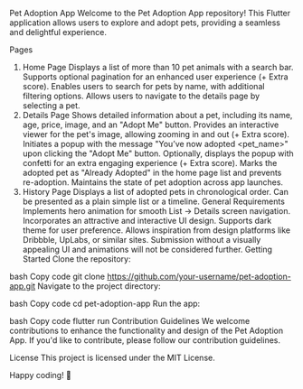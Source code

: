 Pet Adoption App
Welcome to the Pet Adoption App repository! This Flutter application allows users to explore and adopt pets, providing a seamless and delightful experience.

Pages
1. Home Page
Displays a list of more than 10 pet animals with a search bar.
Supports optional pagination for an enhanced user experience (+ Extra score).
Enables users to search for pets by name, with additional filtering options.
Allows users to navigate to the details page by selecting a pet.
2. Details Page
Shows detailed information about a pet, including its name, age, price, image, and an "Adopt Me" button.
Provides an interactive viewer for the pet's image, allowing zooming in and out (+ Extra score).
Initiates a popup with the message "You’ve now adopted <pet_name>" upon clicking the "Adopt Me" button.
Optionally, displays the popup with confetti for an extra engaging experience (+ Extra score).
Marks the adopted pet as "Already Adopted" in the home page list and prevents re-adoption.
Maintains the state of pet adoption across app launches.
3. History Page
Displays a list of adopted pets in chronological order.
Can be presented as a plain simple list or a timeline.
General Requirements
Implements hero animation for smooth List → Details screen navigation.
Incorporates an attractive and interactive UI design.
Supports dark theme for user preference.
Allows inspiration from design platforms like Dribbble, UpLabs, or similar sites.
Submission without a visually appealing UI and animations will not be considered further.
Getting Started
Clone the repository:

bash
Copy code
git clone https://github.com/your-username/pet-adoption-app.git
Navigate to the project directory:

bash
Copy code
cd pet-adoption-app
Run the app:

bash
Copy code
flutter run
Contribution Guidelines
We welcome contributions to enhance the functionality and design of the Pet Adoption App. If you'd like to contribute, please follow our contribution guidelines.

License
This project is licensed under the MIT License.

Happy coding! 🐾
